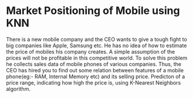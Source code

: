 # Market Positioning of Mobile using KNN
There is a new mobile company and the CEO wants to give a tough fight to big companies like Apple, Samsung etc. He has no idea of how to estimate the price of mobiles his company creates. A simple assumption of the prices will not be profitable in this competitive world. 
To solve this problem he collects sales data of mobile phones of various companies. Thus, the CEO has hired you to find out some relation between features of a mobile phone(eg:- RAM, Internal Memory etc) and its selling price.
Predicton of a price range, indicating how high the price is, using K-Nearest Neighbors algorithm. 
